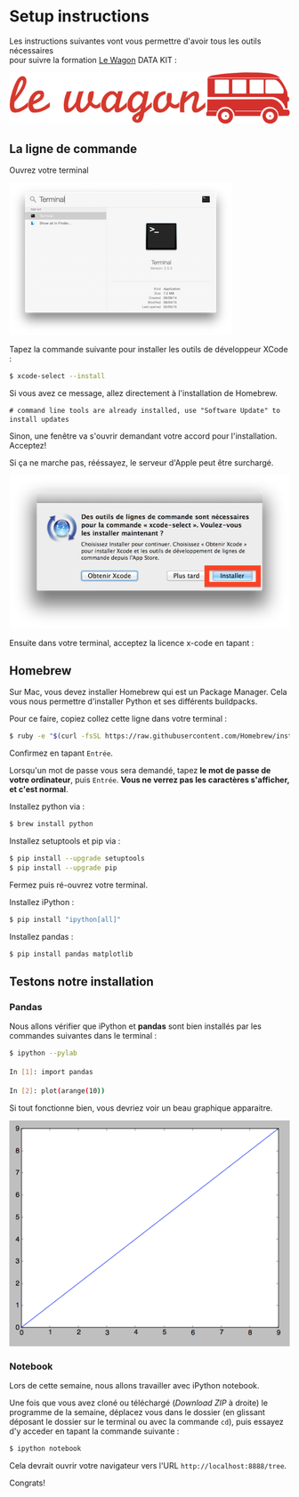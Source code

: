 # Setup instructions

Les instructions suivantes vont vous permettre d'avoir tous les outils nécessaires <br> pour suivre la formation [Le Wagon](http://www.lewagon.org) DATA KIT :

![Lewagon-logo](../images/logo-lewagon.png)

## La ligne de commande

Ouvrez votre terminal

![](../images/open-terminal.png)

Tapez la commande suivante pour installer les outils de développeur XCode :

```bash
$ xcode-select --install
```
Si vous avez ce message, allez directement à l'installation de Homebrew.

```
# command line tools are already installed, use "Software Update" to install updates
```

Sinon, une fenêtre va s'ouvrir demandant votre accord pour l'installation. Acceptez!

Si ça ne marche pas, rééssayez, le serveur d'Apple peut être surchargé.

![](../images/xcode-select-install.png)

Ensuite dans votre terminal, acceptez la licence x-code en tapant :

## Homebrew

Sur Mac, vous devez installer Homebrew qui est un Package Manager. Cela vous nous permettre d'installer Python et ses différents buildpacks.

Pour ce faire, copiez collez cette ligne dans votre terminal :

```bash
$ ruby -e "$(curl -fsSL https://raw.githubusercontent.com/Homebrew/install/master/install)"
```

Confirmez en tapant `Entrée`.

Lorsqu'un mot de passe vous sera demandé, tapez **le mot de passe de votre ordinateur**, puis `Entrée`.
**Vous ne verrez pas les caractères s'afficher, et c'est normal**.

Installez python via :

```bash
$ brew install python
```
Installez setuptools et pip via :

```bash
$ pip install --upgrade setuptools
$ pip install --upgrade pip
```

Fermez puis ré-ouvrez votre terminal.

Installez iPython :

```bash
$ pip install "ipython[all]"
```

Installez pandas :

```bash
$ pip install pandas matplotlib
```

## Testons notre installation

### Pandas

Nous allons vérifier que iPython et **pandas** sont bien installés par les commandes suivantes dans le terminal :

```bash
$ ipython --pylab

In [1]: import pandas

In [2]: plot(arange(10))
```

Si tout fonctionne bien, vous devriez voir un beau graphique apparaitre.

![resultat_final](../images/resultat_final.png )

### Notebook

Lors de cette semaine, nous allons travailler avec iPython notebook.

Une fois que vous avez cloné ou téléchargé (*Download ZIP* à droite) le programme de la semaine,
déplacez vous dans le dossier (en glissant déposant le dossier sur le terminal
ou avec la commande `cd`), puis
essayez d'y acceder en tapant la commande suivante :

```bash
$ ipython notebook
```

Cela devrait ouvrir votre navigateur vers l'URL `http://localhost:8888/tree`.

Congrats!
